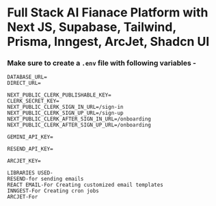 # Full Stack AI Fianace Platform with Next JS, Supabase, Tailwind, Prisma, Inngest, ArcJet, Shadcn UI 


### Make sure to create a `.env` file with following variables -

```
DATABASE_URL=
DIRECT_URL=

NEXT_PUBLIC_CLERK_PUBLISHABLE_KEY=
CLERK_SECRET_KEY=
NEXT_PUBLIC_CLERK_SIGN_IN_URL=/sign-in
NEXT_PUBLIC_CLERK_SIGN_UP_URL=/sign-up
NEXT_PUBLIC_CLERK_AFTER_SIGN_IN_URL=/onboarding
NEXT_PUBLIC_CLERK_AFTER_SIGN_UP_URL=/onboarding

GEMINI_API_KEY=

RESEND_API_KEY=

ARCJET_KEY=

LIBRARIES USED-
RESEND-for sending emails
REACT EMAIL-For Creating customized email templates
INNGEST-For Creating cron jobs
ARCJET-For 
```
